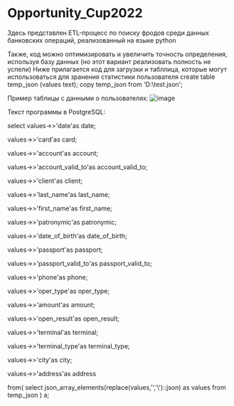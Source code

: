 # Opportunity_Cup2022

Здесь представлен ETL-процесс по поиску фродов среди данных банковских операций, реализованный на языке python

Также, код можно оптимизировать и увеличить точность определения, используя базу данных (но этот вариант реализовать полность не успели)
Ниже прилагается код для загрузки и табллица, которые могут использоваться для зранения статистики пользователя
create table temp_json (values text);
copy temp_json from 'D:\test.json';

Пример таблицы с данными о пользователях:
![image](https://user-images.githubusercontent.com/71030143/194439497-c0b3446a-2fd1-424c-b30e-db354655857a.png)



Текст программы в PostgreSQL:

select values->>'date'as date;

values->>'card'as card;

values->>'account'as account;

values->>'account_valid_to'as account_valid_to;

values->>'client'as client;

values->>'last_name'as last_name;

values->>'first_name'as first_name;

values->>'patronymic'as patronymic;

values->>'date_of_birth'as date_of_birth;

values->>'passport'as passport;

values->>'passport_valid_to'as passport_valid_to;

values->>'phone'as phone;

values->>'oper_type'as oper_type;

values->>'amount'as amount;

values->>'open_result'as open_result;

values->>'terminal'as terminal;

values->>'terminal_type'as terminal_type;

values->>'city'as city;

values->>'address'as address

from(
select json_array_elements(replace(values,'\','\\')::json) as values
    from temp_json
) a;
